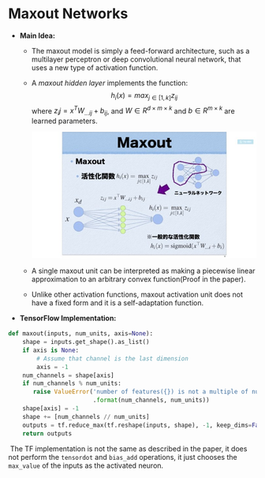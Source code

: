 # Maxout Networks

- **Main Idea:**

  - The maxout model is simply a feed-forward architecture, such as a multilayer perceptron or deep convolutional neural network, that uses a new type of activation function.

  - A *maxout hidden layer* implements the function:
    $$
    h_i(x)=max_{j \in [1,k]}z_{ij}
    $$
    where $z_ij=x^TW_{...ij}+b_{ij}$, and $W \in R^{d \times m \times k}$ and $b \in R^{m \times k}$ are learned parameters.

    ![](./maxout.jpg)

  - A single maxout unit can be interpreted as making a piecewise linear approximation to an arbitrary convex function(Proof in the paper).

  - Unlike other activation functions, maxout activation unit does not have a fixed form and it is a self-adaptation function.

- **TensorFlow Implementation:**

```python
def maxout(inputs, num_units, axis=None):
    shape = inputs.get_shape().as_list()
    if axis is None:
        # Assume that channel is the last dimension
        axis = -1
    num_channels = shape[axis]
    if num_channels % num_units:
       raise ValueError('number of features({}) is not a multiple of num_units({})'
                        .format(num_channels, num_units))
    shape[axis] = -1
    shape += [num_channels // num_units]
    outputs = tf.reduce_max(tf.reshape(inputs, shape), -1, keep_dims=False)
    return outputs
```

​	The TF implementation is not the same as described in the paper, it does not perform the `tensordot` and `bias_add` operations, it just chooses the `max_value` of the inputs as the activated neuron.